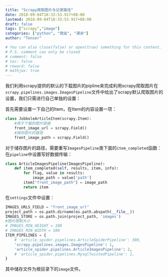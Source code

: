 ```yaml
---
title: "Scrapy爬取图片与记录路径"
date: 2018-09-04T18:33:53.917+08:00
lastmod: 2018-09-04T18:33:53.917+08:00
draft: false
tags: [“scrapy”,"image"]
categories: ["python", "爬虫", "课余"]
author: "Tonser"

# You can also close(false) or open(true) something for this content.
# P.S. comment can only be closed
# comment: false
# toc: false
# reward: false
# mathjax: true
---
```

我们利用scrapy提供的默认的下载图片的pipline来完成利用scrapy爬取图片在`scrapy.pipelines.images.ImagesPipeline`文件中给出了scrapy默认爬取图片的设置，我们只需进行自己单独的设置：<!--more-->

首先需要设置一下自己的Item，在Item的内容设置一项：
```python
class JobboleArticleItem(scrapy.Item):
    #用于下载的图片链接
    front_image_url = scrapy.Field()
    #储存图片的路径
    front_image_path = scrapy.Field()
```
对于储存图片的路径，需要重写`ImagesPipeline`类下面的`item_completed`函数：
在`pipeline`中设置写好数据传输：
```python
class ArticleImagesPipeline(ImagesPipeline):
    def item_completed(self, results, item, info):
        for flag, value in results:
            image_path = value['path']
        item["front_image_path"] = image_path
        return item
```
在`settings`文件中设置：

```python
IMAGES_URLS_FIELD = "front_image_url"
project_path = os.path.dirname(os.path.abspath(__file__))
IMAGES_STORE = os.path.join(project_path, 'images')
#图片限制大小
# IMAGES_MIN_HEIGHT = 100
# IMAGES_MIN_WIDTH = 100
ITEM_PIPELINES = {
    # 'article_spider.pipelines.ArticleSpiderPipeline': 300,
    'scrapy.pipelines.images.ImagesPipeline': 1,
    'article_spider.pipelines.ArticleImagesPipeline': 2,
    # 'article_spider.pipelines.MysqlTwistedPipeline': 1,
}
```
其中储存文件为根目录下的`image`文件。






